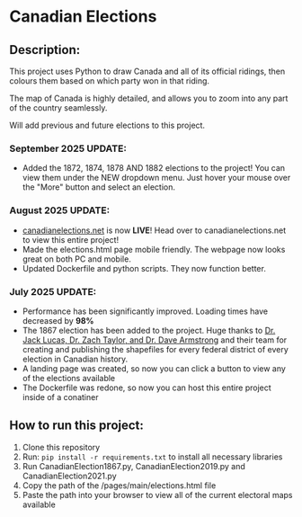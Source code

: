 # Canadian Elections

## Description:
This project uses Python to draw Canada and all of its official ridings, then colours them based on which party won in that riding.

The map of Canada is highly detailed, and allows you to zoom into any part of the country seamlessly.

Will add previous and future elections to this project.

### September 2025 UPDATE:
* Added the 1872, 1874, 1878 AND 1882 elections to the project! You can view them under the NEW dropdown menu. Just hover your mouse over the "More" button and select an election.

### August 2025 UPDATE:
* [canadianelections.net](https://canadianelections.net) is now **LIVE**! Head over to canadianelections.net to view this entire project!
* Made the elections.html page mobile friendly. The webpage now looks great on both PC and mobile.
* Updated Dockerfile and python scripts. They now function better.

### July 2025 UPDATE:
* Performance has been significantly improved. Loading times have decreased by **98%**
* The 1867 election has been added to the project. Huge thanks to [Dr. Jack Lucas, Dr. Zach Taylor, and Dr. Dave Armstrong](https://borealisdata.ca/file.xhtml?fileId=449029&version=2.0) and their team for creating and publishing the shapefiles for every federal district of every election in Canadian history.
* A landing page was created, so now you can click a button to view any of the elections available
* The Dockerfile was redone, so now you can host this entire project inside of a conatiner

## How to run this project:
1. Clone this repository
2. Run: `pip install -r requirements.txt` to install all necessary libraries
3. Run CanadianElection1867.py, CanadianElection2019.py and CanadianElection2021.py
4. Copy the path of the /pages/main/elections.html file
5. Paste the path into your browser to view all of the current electoral maps available
